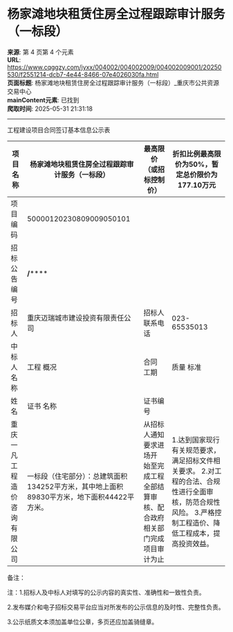 # 杨家滩地块租赁住房全过程跟踪审计服务（一标段）

**来源**: 第 4 页第 4 个元素  
**URL**: https://www.cqggzy.com/jyxx/004002/004002009/004002009001/20250530/f2551214-dcb7-4e44-8466-07e4026030fa.html  
**页面标题**: 杨家滩地块租赁住房全过程跟踪审计服务（一标段）_重庆市公共资源交易中心  
**mainContent元素**: 已找到  
**爬取时间**: 2025-05-31 21:31:18

---

工程建设项目合同签订基本信息公示表

项目名称 |  杨家滩地块租赁住房全过程跟踪审计服务（一标段） |  最高限价 （或招标控制价） |  折扣比例最高限价为50%，暂定总价限价为177.10万元  
---|---|---|---  
项目编码 |  50000120230809009050101  
招标公告 编号 |  **/******  
招标人 |  重庆迈瑞城市建设投资有限责任公司 |  招标人联系电话 |  023-65535013  
中标人 名称 |  工程 概况 |  合同 工期 |  质量 标准 |  合同签 订时间 （年/月/日） |  合同 签订 金额（元） |  项目负责人  
姓名 |  证书 名称 |  证书编号  
重庆一凡工程造价咨询有限公司 |  一标段（住宅部分）：总建筑面积134252平方米，其中地上面积89830平方米，地下面积44422平方米。 |  从招标人通知要求进场开 始至完成工程全部结算审核、配合政府相关部门完成项目审计为止 |  1.达到国家现行有关规范要求，满足招标文件相关要求。 2.对工程的合法、合规性进行全面审核，防范合规性风险。 3.严格控制工程造价、降低工程成本，提高投资效益。 |  2025.5.9 |  折扣比例46.5%，暂定金额1647052.32 元 |  沈静 |  一级造价工程师注册证书 |  建[造]11015000003342  
备注：  
  
注：1.招标人及中标人对填写的公示内容的真实性、准确性和一致性负责。

2.发布媒介和电子招标交易平台应当对所发布的公示信息的及时性、完整性负责。

3.公示纸质文本须加盖单位公章，多页还应加盖骑缝章。

  
  
  


